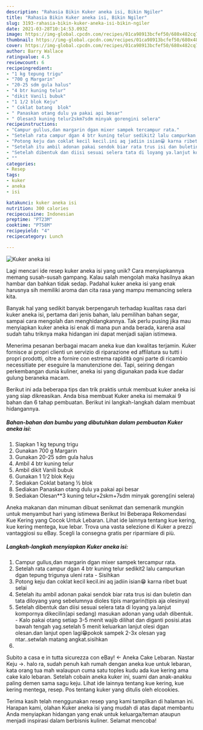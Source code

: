 ```yaml
---
description: "Rahasia Bikin Kuker aneka isi, Bikin Ngiler"
title: "Rahasia Bikin Kuker aneka isi, Bikin Ngiler"
slug: 3193-rahasia-bikin-kuker-aneka-isi-bikin-ngiler
date: 2021-03-28T10:14:53.093Z
image: https://img-global.cpcdn.com/recipes/01ca98913bcfef50/680x482cq70/kuker-aneka-isi-foto-resep-utama.jpg
thumbnail: https://img-global.cpcdn.com/recipes/01ca98913bcfef50/680x482cq70/kuker-aneka-isi-foto-resep-utama.jpg
cover: https://img-global.cpcdn.com/recipes/01ca98913bcfef50/680x482cq70/kuker-aneka-isi-foto-resep-utama.jpg
author: Barry Wallace
ratingvalue: 4.5
reviewcount: 6
recipeingredient:
- "1 kg tepung trigu"
- "700 g Margarin"
- "20-25 sdm gula halus"
- "4 btr kuning telur"
- "dikit Vanili bubuk"
- "1 1/2 blok Keju"
- " Coklat batang  blok"
- " Panaskan otang dulu ya pakai api besar"
- " Olesan3 kuning telur2skm7sdm minyak gorengini selera"
recipeinstructions:
- "Campur gullus,dan margarin dgan mixer sampek tercampur rata."
- "Setelah rata campur dgan 4 btr kuning telur sedikit2 lalu campurkan dgan tepung trigunya uleni rata Sisihkan"
- "Potong keju dan coklat kecil kecil.ini aq jadiin isian😁 karna ribet buat selai"
- "Setelah itu ambil adonan pakai sendok biar rata trus isi dan buletin dan tata diloyang yang sebelumnya dioles tipis margarin(tipis aja olesinya)"
- "Setelah dibentuk dan diisi sesuai selera tata di loyang ya.lanjut kompornya dikecilin(api sedang) masukan adonan yang udah dibentuk. Kalo pakai otang setiap 3-5 menit wajib dilihat dan diganti posisi.atas bawah tengah yag.setelah 5 menit keluarkan lanjut olesi dgan olesan.dan lanjut open lagi😁pokok sampek 2-3x olesan yag ntar..setwlah matang angkat.sisihkan"
- ""
categories:
- Resep
tags:
- kuker
- aneka
- isi

katakunci: kuker aneka isi 
nutrition: 300 calories
recipecuisine: Indonesian
preptime: "PT23M"
cooktime: "PT58M"
recipeyield: "4"
recipecategory: Lunch

---
```



![Kuker aneka isi](https://img-global.cpcdn.com/recipes/01ca98913bcfef50/680x482cq70/kuker-aneka-isi-foto-resep-utama.jpg)

Lagi mencari ide resep kuker aneka isi yang unik? Cara menyiapkannya memang susah-susah gampang. Kalau salah mengolah maka hasilnya akan hambar dan bahkan tidak sedap. Padahal kuker aneka isi yang enak harusnya sih memiliki aroma dan cita rasa yang mampu memancing selera kita.

Banyak hal yang sedikit banyak berpengaruh terhadap kualitas rasa dari kuker aneka isi, pertama dari jenis bahan, lalu pemilihan bahan segar, sampai cara mengolah dan menghidangkannya. Tak perlu pusing jika mau menyiapkan kuker aneka isi enak di mana pun anda berada, karena asal sudah tahu triknya maka hidangan ini dapat menjadi sajian istimewa.

Menerima pesanan berbagai macam aneka kue dan kwalitas terjamin. Kuker fornisce ai propri clienti un servizio di riparazione ed affilatura su tutti i propri prodotti, oltre a fornire con estrema rapidità ogni parte di ricambio necessitiate per eseguire la manutenzione dei. Tapi, seiring dengan perkembangan dunia kuliner, aneka isi yang digunakan pada kue dadar gulung beraneka macam.


Berikut ini ada beberapa tips dan trik praktis untuk membuat kuker aneka isi yang siap dikreasikan. Anda bisa membuat Kuker aneka isi memakai 9 bahan dan 6 tahap pembuatan. Berikut ini langkah-langkah dalam membuat hidangannya.

<!--inarticleads1-->

##### Bahan-bahan dan bumbu yang dibutuhkan dalam pembuatan Kuker aneka isi:

1. Siapkan 1 kg tepung trigu
1. Gunakan 700 g Margarin
1. Gunakan 20-25 sdm gula halus
1. Ambil 4 btr kuning telur
1. Ambil dikit Vanili bubuk
1. Gunakan 1 1/2 blok Keju
1. Sediakan  Coklat batang ½ blok
1. Sediakan  Panaskan otang dulu ya pakai api besar
1. Sediakan  Olesan**3 kuning telur+2skm+7sdm minyak goreng(ini selera)


Aneka makanan dan minuman dibuat senikmat dan semenarik mungkin untuk menyambut hari yang istimewa Berikut Ini Beberapa Rekomendasi Kue Kering yang Cocok Untuk Lebaran. Lihat ide lainnya tentang kue kering, kue kering mentega, kue lebar. Trova una vasta selezione di Kuker a prezzi vantaggiosi su eBay. Scegli la consegna gratis per riparmiare di più. 

<!--inarticleads2-->

##### Langkah-langkah menyiapkan Kuker aneka isi:

1. Campur gullus,dan margarin dgan mixer sampek tercampur rata.
1. Setelah rata campur dgan 4 btr kuning telur sedikit2 lalu campurkan dgan tepung trigunya uleni rata - Sisihkan
1. Potong keju dan coklat kecil kecil.ini aq jadiin isian😁 karna ribet buat selai
1. Setelah itu ambil adonan pakai sendok biar rata trus isi dan buletin dan tata diloyang yang sebelumnya dioles tipis margarin(tipis aja olesinya)
1. Setelah dibentuk dan diisi sesuai selera tata di loyang ya.lanjut kompornya dikecilin(api sedang) masukan adonan yang udah dibentuk. - Kalo pakai otang setiap 3-5 menit wajib dilihat dan diganti posisi.atas bawah tengah yag.setelah 5 menit keluarkan lanjut olesi dgan olesan.dan lanjut open lagi😁pokok sampek 2-3x olesan yag ntar..setwlah matang angkat.sisihkan
1. 


Subito a casa e in tutta sicurezza con eBay! ← Aneka Cake Lebaran. Nastar Keju →. halo ra, sudah penuh kah rumah dengan aneka kue untuk lebaran, kata orang tua mah walaupun cuma satu toples kudu ada kue kering ama cake kalo lebaran. Setelah cobain aneka kuker ini, suami dan anak-anakku paling demen sama sagu keju. Lihat ide lainnya tentang kue kering, kue kering mentega, resep. Pos tentang kuker yang ditulis oleh elcookies. 

Terima kasih telah menggunakan resep yang kami tampilkan di halaman ini. Harapan kami, olahan Kuker aneka isi yang mudah di atas dapat membantu Anda menyiapkan hidangan yang enak untuk keluarga/teman ataupun menjadi inspirasi dalam berbisnis kuliner. Selamat mencoba!
